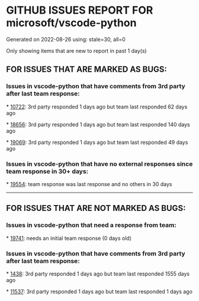
# GITHUB ISSUES REPORT FOR microsoft/vscode-python


Generated on 2022-08-26 using: stale=30, all=0


Only showing items that are new to report in past 1 day(s)


## FOR ISSUES THAT ARE MARKED AS BUGS:


### Issues in vscode-python that have comments from 3rd party after last team response:


\* [10722](https://github.com/microsoft/vscode-python/issues/10722 "Debugging test in VS Code does not work"): 3rd party responded 1 days ago but team last responded 62 days ago

\* [18656](https://github.com/microsoft/vscode-python/issues/18656 "Pytest discovery stuck in Output panel"): 3rd party responded 1 days ago but team last responded 140 days ago

\* [19069](https://github.com/microsoft/vscode-python/issues/19069 "Pytest fails to use the correct conda environment path for testing"): 3rd party responded 1 days ago but team last responded 49 days ago

### Issues in vscode-python that have no external responses since team response in 30+ days:


\* [19554](https://github.com/microsoft/vscode-python/issues/19554 "Not seeing unsupported message"): team response was last response and no others in 30 days

---

## FOR ISSUES THAT ARE NOT MARKED AS BUGS:


### Issues in vscode-python that need a response from team:


\* [19741](https://github.com/microsoft/vscode-python/issues/19741 "Extension issue"): needs an initial team response (0 days old)

### Issues in vscode-python that have comments from 3rd party after last team response:


\* [1438](https://github.com/microsoft/vscode-python/issues/1438 "Support the &quot;Info&quot; category for flake8"): 3rd party responded 1 days ago but team last responded 1555 days ago

\* [11537](https://github.com/microsoft/vscode-python/issues/11537 "MyPy should receive the python interpreter used in the project"): 3rd party responded 1 days ago but team last responded 1 days ago

